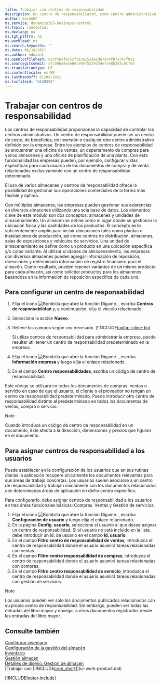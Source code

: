 ```yaml
---
title: Trabajar con centros de responsabilidad
description: Un centro de responsabiliadad, como centro administrativo, ayuda a las empresas a configurar vistas específicas para cada usuario de los documentos de compra y de venta relacionados exclusivamente con cada centro.
author: SorenGP
ms.service: dynamics365-business-central
ms.topic: conceptual
ms.devlang: na
ms.tgt_pltfrm: na
ms.workload: na
ms.search.keywords: ''
ms.date: 06/16/2021
ms.author: edupont
ms.openlocfilehash: 62cfc68f8c5cfca3a152aa1de7054f872c47f911
ms.sourcegitcommit: a7cb0be8eae6ece95f5259d7de7a48b385c9cfeb
ms.translationtype: HT
ms.contentlocale: es-MX
ms.lasthandoff: 07/08/2021
ms.locfileid: "6439396"
---
```

# <a name="work-with-responsibility-centers"></a>Trabajar con centros de responsabilidad

Los centros de responsabilidad proporcionan la capacidad de controlar los centros administrativos. Un centro de responsabilidad puede ser un centro de costo, de beneficios, de inversión o cualquier otro centro administrativo definido por la empresa. Entre los ejemplos de centros de responsabilidad se encuentran una oficina de ventas, un departamento de compras para varios almacenes y una oficina de planificación de una planta. Con esta funcionalidad las empresas pueden, por ejemplo, configurar vistas específicas para cada usuario de los documentos de compra y de venta relacionados exclusivamente con un centro de responsabilidad determinado.  

El uso de varios almacenes y centros de responsabilidad ofrece la posibilidad de gestionar sus operaciones comerciales de la forma más flexible y óptima.

Con múltiples almacenes, las empresas pueden gestionar sus existencias en diversos almacenes utilizando una sola base de datos. Los elementos clave de este módulo son dos conceptos: almacenes y unidades de almacenamiento. Un almacén se define como el lugar donde se gestionan la ubicación física y las cantidades de los productos. El concepto es lo suficientemente amplio para incluir ubicaciones tales como plantas o instalaciones de producción, así como centros de distribución, almacenes, salas de exposiciones y vehículos de servicios. Una unidad de almacenamiento se define como un producto en una ubicación específica y/o como variante. Al utilizar unidades de almacenamiento, las empresas con diversos almacenes pueden agregar información de reposición, direcciones y determinada información de registro financiero para el almacén. Como resultado, pueden reponer variantes de un mismo producto para cada almacén, así como solicitar productos para los almacenes basándose en la información de reposición específica de cada uno.  

## <a name="to-set-up-a-responsibility-center"></a>Para configurar un centro de responsabilidad

1. Elija el icono ![Bombilla que abre la función Dígame.](media/ui-search/search_small.png "Dígame qué desea hacer") , escriba **Centros de responsabilidad** y, a continuación, elija el vínculo relacionado.  
2. Seleccione la acción **Nuevo**.  
3. Rellene los campos según sea necesario. [!INCLUDE[tooltip-inline-tip](includes/tooltip-inline-tip_md.md)]  

    Si utiliza centros de responsabilidad para administrar la empresa, puede resultar útil tener un centro de responsabilidad predeterminado en la empresa.
4. Elija el icono ![Bombilla que abre la función Dígame.](media/ui-search/search_small.png "Dígame qué desea hacer") , escriba **Información empresa** y luego elija el enlace relacionado.
5. En el campo **Centro responsabilidades**, escriba un código de centro de responsabilidad.

Este código se utilizará en todos los documentos de compras, ventas o servicio en caso de que el usuario, el cliente o el proveedor no tengan un centro de responsabilidad predeterminado. Puede introducir otro centro de responsabilidad distinto al predeterminado en todos los documentos de ventas, compra o servicio.

> [!NOTE]  
> Cuando introduce un código de centro de responsabilidad en un documento, éste afecta a la dirección, dimensiones y precios que figuran en el documento.  

## <a name="to-assign-responsibility-centers-to-users"></a>Para asignar centros de responsabilidad a los usuarios

Puede establecer en la configuración de los usuarios que en sus rutinas diarias la aplicación recupere únicamente los documentos relevantes para sus áreas de trabajo concretas. Los usuarios suelen asociarse a un centro de responsabilidad y trabajan únicamente con los documentos relacionados con determinadas áreas de aplicación en dicho centro específico.  

Para configurarlo, debe asignar centros de responsabilidad a los usuarios en tres áreas funcionales básicas: Compras, Ventas y Gestión de servicios.  

1. Elija el icono ![Bombilla que abre la función Dígame.](media/ui-search/search_small.png "Dígame qué desea hacer") , escriba **Configuración de usuario** y luego elija el enlace relacionado.  
2. En la página **Config. usuario**, seleccione el usuario al que desea asignar un centro de responsabilidad. Si el usuario no está incluido en la lista, debe introducir un Id. de usuario en el campo **Id. usuario**.  
3. En el campo **Filtro centro de responsabilidad de ventas**, introduzca el centro de responsabilidad donde el usuario asumirá tareas relacionadas con ventas.  
4. En el campo **Filtro centro responsabilidad de compras**, introduzca el centro de responsabilidad donde el usuario asumirá tareas relacionadas con compras.  
5. En el campo **Filtro centro responsabilidad de servicio**, introduzca el centro de responsabilidad donde el usuario asumirá tareas relacionadas con gestión de servicios.  

> [!NOTE]  
> Los usuarios pueden ver solo los documentos publicados relacionados con su propio centro de responsabilidad. Sin embargo, pueden ver todas las entradas del libro mayor y navegar a otros documentos registrados desde las entradas del libro mayor.

## <a name="see-also"></a>Consulte también

[Configurar inventario](inventory-setup-inventory.md)  
[Configuración de la gestión del almacén](warehouse-setup-warehouse.md)  
[Inventario](inventory-manage-inventory.md)  
[Gestión almacén](warehouse-manage-warehouse.md)  
[Detalles de diseño: Gestión de almacén](design-details-warehouse-management.md)  
[Trabajar con [!INCLUDE[prod_short](includes/prod_short.md)]](ui-work-product.md)  


[!INCLUDE[footer-include](includes/footer-banner.md)]